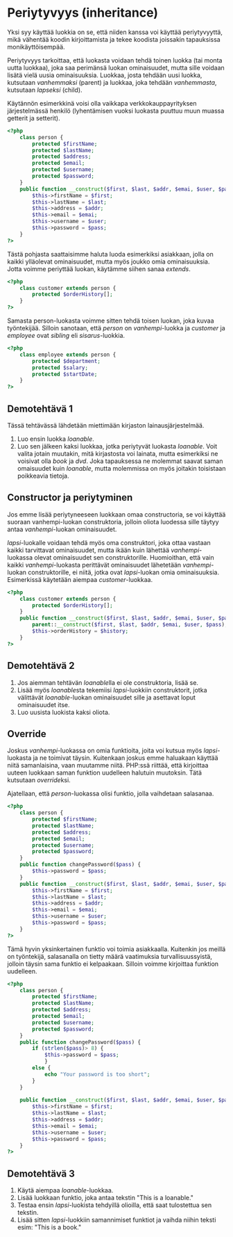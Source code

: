 # Periytyvyys (inheritance)

Yksi syy käyttää luokkia on se, että niiden kanssa voi käyttää periytyvyyttä, mikä vähentää koodin kirjoittamista ja tekee koodista joissakin tapauksissa monikäyttöisempää.

Periytyvyys tarkoittaa, että luokasta voidaan tehdä toinen luokka (tai monta uutta luokkaa), joka saa perimänsä luokan ominaisuudet, mutta sille voidaan lisätä vielä uusia ominaisuuksia. Luokkaa, josta tehdään uusi luokka, kutsutaan *vanhemmaksi* (parent) ja luokkaa, joka tehdään *vanhemmasta*, kutsutaan *lapseksi* (child).

Käytännön esimerkkinä voisi olla vaikkapa verkkokauppayrityksen järjestelmässä henkilö (lyhentämisen vuoksi luokasta puuttuu muun muassa getterit ja setterit). 

````php
<?php
    class person {
        protected $firstName;
        protected $lastName;
        protected $address;
        protected $email;
        protected $username;
        protected $password;
    }
    public function __construct($first, $last, $addr, $emai, $user, $pass) {
        $this->firstName = $first;
        $this->lastName = $last;
        $this->address = $addr;
        $this->email = $emai;
        $this->username = $user;
        $this->password = $pass; 
    }
?>
````

Tästä pohjasta saattaisimme haluta luoda esimerkiksi asiakkaan, jolla on kaikki ylläolevat ominaisuudet, mutta myös joukko omia ominaisuuksia. Jotta voimme periyttää luokan, käytämme siihen sanaa *extends*.

````php
<?php
    class customer extends person {
        protected $orderHistory[];
    }
?>
````

Samasta person-luokasta voimme sitten tehdä toisen luokan, joka kuvaa työntekijää. Silloin sanotaan, että *person* on *vanhempi*-luokka ja *customer* ja *employee* ovat *sibling* eli *sisarus*-luokkia.

````php
<?php
    class employee extends person {
        protected $department;
        protected $salary;
        protected $startDate;
    }
?>
````


## Demotehtävä 1

Tässä tehtävässä lähdetään miettimään kirjaston lainausjärjestelmää. 
1. Luo ensin luokka *loanable*. 
2. Luo sen jälkeen kaksi luokkaa, jotka periytyvät luokasta *loanable*. Voit valita jotain muutakin, mitä kirjastosta voi lainata, mutta esimerkiksi ne voisivat olla *book* ja *dvd*. Joka tapauksessa ne molemmat saavat saman omaisuudet kuin *loanable*, mutta molemmissa on myös joitakin toisistaan poikkeavia tietoja.

## Constructor ja periytyminen

Jos emme lisää periytyneeseen luokkaan omaa constructoria, se voi käyttää suoraan vanhempi-luokan construktoria, jolloin oliota luodessa sille täytyy antaa *vanhempi*-luokan ominaisuudet.

*lapsi*-luokalle voidaan tehdä myös oma construktori, joka ottaa vastaan kaikki tarvittavat ominaisuudet, mutta ikään kuin lähettää *vanhempi*-luokassa olevat ominaisuudet sen construktorille. Huomioithan, että vain kaikki *vanhempi*-luokasta perittävät ominaisuudet lähetetään *vanhempi*-luokan construktorille, ei niitä, jotka ovat *lapsi*-luokan omia ominaisuuksia. Esimerkissä käytetään aiempaa *customer*-luokkaa.

````php
<?php
    class customer extends person {
        protected $orderHistory[];
    }
    public function __construct($first, $last, $addr, $emai, $user, $pass, $history) {
        parent::__construct($first, $last, $addr, $emai, $user, $pass);
        $this->orderHistory = $history;
    }
?>
````

## Demotehtävä 2

1. Jos aiemman tehtävän *loanable*lla ei ole construktoria, lisää se.
2. Lisää myös *loanable*sta tekemiisi *lapsi*-luokkiin construktorit, jotka välittävät *loanable*-luokan ominaisuudet sille ja asettavat loput ominaisuudet itse.
3. Luo uusista luokista kaksi oliota.

## Override

Joskus *vanhempi*-luokassa on omia funktioita, joita voi kutsua myös *lapsi*-luokasta ja ne toimivat täysin. Kuitenkaan joskus emme haluakaan käyttää niitä samanlaisina, vaan muutamme niitä. PHP:ssä riittää, että kirjoittaa uuteen luokkaan saman funktion uudelleen halutuin muutoksin. Tätä kutsutaan *override*ksi.

Ajatellaan, että *person*-luokassa olisi funktio, jolla vaihdetaan salasanaa.

````php
<?php
    class person {
        protected $firstName;
        protected $lastName;
        protected $address;
        protected $email;
        protected $username;
        protected $password;
    }
    public function changePassword($pass) {
        $this->password = $pass;
    }
    public function __construct($first, $last, $addr, $emai, $user, $pass) {
        $this->firstName = $first;
        $this->lastName = $last;
        $this->address = $addr;
        $this->email = $emai;
        $this->username = $user;
        $this->password = $pass; 
    }
?>
````

Tämä hyvin yksinkertainen funktio voi toimia asiakkaalla. Kuitenkin jos meillä on työntekijä, salasanalla on tietty määrä vaatimuksia turvallisuussyistä, jolloin täysin sama funktio ei kelpaakaan. Silloin voimme kirjoittaa funktion uudelleen.

````php
<?php
    class person {
        protected $firstName;
        protected $lastName;
        protected $address;
        protected $email;
        protected $username;
        protected $password;
    }
    public function changePassword($pass) {
        if (strlen($pass)> 8) {
            $this->password = $pass;
            }
        else {
            echo "Your password is too short";
        }   
    } 
        
    public function __construct($first, $last, $addr, $emai, $user, $pass) {
        $this->firstName = $first;
        $this->lastName = $last;
        $this->address = $addr;
        $this->email = $emai;
        $this->username = $user;
        $this->password = $pass; 
    }
?>
````

## Demotehtävä 3

1. Käytä aiempaa *loanable*-luokkaa.
2. Lisää luokkaan funktio, joka antaa tekstin "This is a loanable."
3. Testaa ensin *lapsi*-luokista tehdyillä olioilla, että saat tulostettua sen tekstin.
4. Lisää sitten *lapsi*-luokkiin samannimiset funktiot ja vaihda niihin teksti esim: "This is a book."